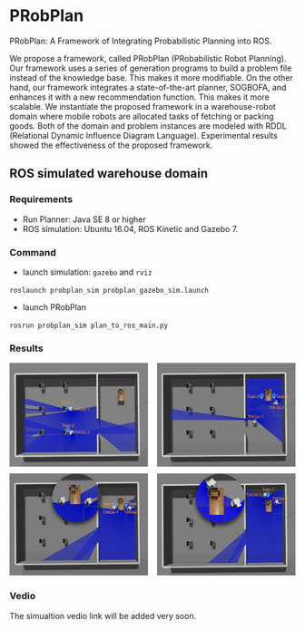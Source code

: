 # PRobPlan

PRobPlan: A Framework of Integrating Probabilistic Planning into ROS.

We propose a framework, called PRobPlan (PRobabilistic Robot Planning). Our framework uses a series of generation programs to build a problem file instead of the knowledge base. This makes it more modifiable. On the other hand, our framework integrates a state-of-the-art planner, SOGBOFA, and enhances it with a new recommendation function. This makes it more scalable. We instantiate the proposed framework in a warehouse-robot domain where mobile robots are allocated tasks of fetching or packing goods. Both of the domain and problem instances are modeled with RDDL (Relational Dynamic Influence Diagram Language). Experimental results showed the effectiveness of the proposed framework. 

## ROS simulated warehouse domain 


### Requirements

- Run Planner: Java SE 8 or higher
- ROS simulation: Ubuntu 16.04, ROS Kinetic and Gazebo 7.

### Command

- launch simulation: `gazebo` and `rviz`

`roslaunch probplan_sim probplan_gazebo_sim.launch`



- launch PRobPlan

`rosrun probplan_sim plan_to_ros_main.py`

### Results

![task](./warehouse-robot-domain/pics/mult_2x2_sim_task.png)

### Vedio

The simualtion vedio link will be added very soon.





